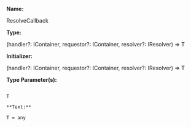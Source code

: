 **Name:**

ResolveCallback

**Type:**

(handler?: IContainer, requestor?: IContainer, resolver?: IResolver) => T

**Initializer:**

(handler?: IContainer, requestor?: IContainer, resolver?: IResolver) => T

**Type Parameter(s):**

```**Name:**

T

**Text:**

T = any

```

